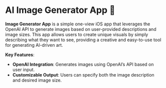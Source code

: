 # AI Image Generator App 🎨

**Image Generator App** is a simple one-view iOS app that leverages the OpenAI API to generate images based on user-provided descriptions and image sizes. This app allows users to create unique visuals by simply describing what they want to see, providing a creative and easy-to-use tool for generating AI-driven art.

**Key Features**:
- **OpenAI Integration**: Generates images using OpenAI’s API based on user input.
- **Customizable Output**: Users can specify both the image description and desired image size.
